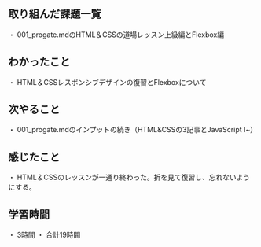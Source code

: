 ## 取り組んだ課題一覧
・ 001_progate.mdのHTML＆CSSの道場レッスン上級編とFlexbox編
## わかったこと
・ HTML＆CSSレスポンシブデザインの復習とFlexboxについて
## 次やること
・ 001_progate.mdのインプットの続き（HTML&CSSの3記事とJavaScript Ⅰ~）
## 感じたこと
・ HTML＆CSSのレッスンが一通り終わった。折を見て復習し、忘れないようにする。
## 学習時間
・ 3時間
・ 合計19時間
